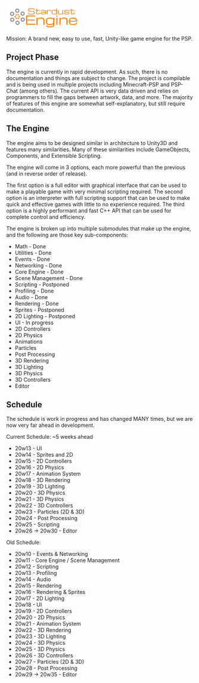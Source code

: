 ![Stardust Engine](./stardustLogo.png)

Mission: A brand new, easy to use, fast, Unity-like game engine for the PSP.

## Project Phase
The engine is currently in rapid development. As such, there is no documentation and things are subject to change. The project is compilable and is being used in multiple projects including Minecraft-PSP and PSP-Chat (among others). The current API is very data driven and relies on programmers to fill the gaps between artwork, data, and more. The majority of features of this engine are somewhat self-explanatory, but still require documentation.

## The Engine
The engine aims to be designed similar in architecture to Unity3D and features many similarities. Many of these similarities include GameObjects, Components, and Extensible Scripting. 

The engine will come in 3 options, each more powerful than the previous (and in reverse order of release).

The first option is a full editor with graphical interface that can be used to make a playable game with very minimal scripting required.
The second option is an interpreter with full scripting support that can be used to make quick and effective games with little to no experience required.
The third option is a highly performant and fast C++ API that can be used for complete control and efficiency.

The engine is broken up into multiple submodules that make up the engine, and the following are those key sub-components:

- Math - Done
- Utilities - Done
- Events - Done
- Networking - Done
- Core Engine - Done
- Scene Management - Done
- Scripting - Postponed
- Profiling - Done
- Audio - Done
- Rendering - Done
- Sprites - Postponed
- 2D Lighting - Postponed
- UI - In progress
- 2D Controllers
- 2D Physics
- Animations
- Particles
- Post Processing
- 3D Rendering
- 3D Lighting
- 3D Physics
- 3D Controllers
- Editor

## Schedule
The schedule is work in progress and has changed MANY times, but we are now very far ahead in development.

Current Schedule: ~5 weeks ahead
* 20w13 - UI
* 20w14 - Sprites and 2D
* 20w15 - 2D Controllers
* 20w16 - 2D Physics
* 20w17 - Animation System
* 20w18 - 3D Rendering
* 20w19 - 3D Lighting
* 20w20 - 3D Physics
* 20w21 - 3D Physics
* 20w22 - 3D Controllers
* 20w23 - Particles (2D & 3D)
* 20w24 - Post Processing
* 20w25 - Scripting
* 20w26 -> 20w30 - Editor

Old Schedule:
* 20w10 - Events & Networking
* 20w11 - Core Engine / Scene Management
* 20w12 - Scripting
* 20w13 - Profiling
* 20w14 - Audio
* 20w15 - Rendering
* 20w16 - Rendering & Sprites
* 20w17 - 2D Lighting
* 20w18 - UI
* 20w19 - 2D Controllers
* 20w20 - 2D Physics
* 20w21 - Animation System
* 20w22 - 3D Rendering
* 20w23 - 3D Lighting
* 20w24 - 3D Physics
* 20w25 - 3D Physics
* 20w26 - 3D Controllers
* 20w27 - Particles (2D & 3D)
* 20w28 - Post Processing
* 20w29 -> 20w35 - Editor
